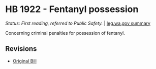 # HB 1922 - Fentanyl possession
*Status: First reading, referred to Public Safety.* | [leg.wa.gov summary](https://app.leg.wa.gov/billsummary?BillNumber=1922&Year=2021)

Concerning criminal penalties for possession of fentanyl.

## Revisions
* [Original Bill](1/)